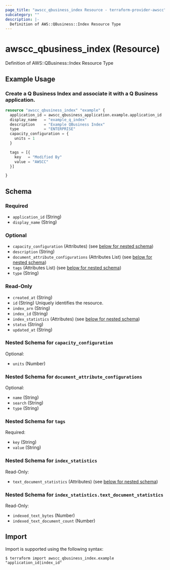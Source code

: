 ```yaml
---
page_title: "awscc_qbusiness_index Resource - terraform-provider-awscc"
subcategory: ""
description: |-
  Definition of AWS::QBusiness::Index Resource Type
---
```


# awscc_qbusiness_index (Resource)

Definition of AWS::QBusiness::Index Resource Type

## Example Usage

### Create a Q Business Index and associate it with a Q Business application.

```terraform
resource "awscc_qbusiness_index" "example" {
  application_id = awscc_qbusiness_application.example.application_id
  display_name   = "example_q_index"
  description    = "Example QBusiness Index"
  type           = "ENTERPRISE"
  capacity_configuration = {
    units = 1
  }

  tags = [{
    key   = "Modified By"
    value = "AWSCC"
  }]

}
```

<!-- schema generated by tfplugindocs -->
## Schema

### Required

- `application_id` (String)
- `display_name` (String)

### Optional

- `capacity_configuration` (Attributes) (see [below for nested schema](#nestedatt--capacity_configuration))
- `description` (String)
- `document_attribute_configurations` (Attributes List) (see [below for nested schema](#nestedatt--document_attribute_configurations))
- `tags` (Attributes List) (see [below for nested schema](#nestedatt--tags))
- `type` (String)

### Read-Only

- `created_at` (String)
- `id` (String) Uniquely identifies the resource.
- `index_arn` (String)
- `index_id` (String)
- `index_statistics` (Attributes) (see [below for nested schema](#nestedatt--index_statistics))
- `status` (String)
- `updated_at` (String)

<a id="nestedatt--capacity_configuration"></a>
### Nested Schema for `capacity_configuration`

Optional:

- `units` (Number)


<a id="nestedatt--document_attribute_configurations"></a>
### Nested Schema for `document_attribute_configurations`

Optional:

- `name` (String)
- `search` (String)
- `type` (String)


<a id="nestedatt--tags"></a>
### Nested Schema for `tags`

Required:

- `key` (String)
- `value` (String)


<a id="nestedatt--index_statistics"></a>
### Nested Schema for `index_statistics`

Read-Only:

- `text_document_statistics` (Attributes) (see [below for nested schema](#nestedatt--index_statistics--text_document_statistics))

<a id="nestedatt--index_statistics--text_document_statistics"></a>
### Nested Schema for `index_statistics.text_document_statistics`

Read-Only:

- `indexed_text_bytes` (Number)
- `indexed_text_document_count` (Number)

## Import

Import is supported using the following syntax:

```shell
$ terraform import awscc_qbusiness_index.example "application_id|index_id"
```